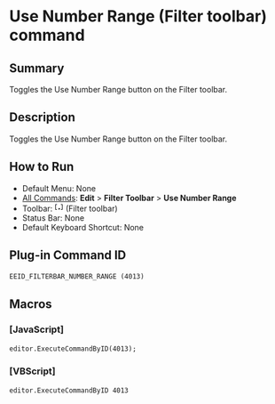 # Use Number Range (Filter toolbar) command

## Summary

Toggles the Use Number Range button on the Filter toolbar.

## Description

Toggles the Use Number Range button on the Filter toolbar.

## How to Run

- Default Menu: None
- [All Commands](../tools/all_commands): **Edit** \> **Filter Toolbar**
\> **Use Number Range**
- Toolbar: ![](../../images/use_number_range.png) (Filter toolbar)
- Status Bar: None
- Default Keyboard Shortcut: None

## Plug-in Command ID

```
EEID_FILTERBAR_NUMBER_RANGE (4013)
```

## Macros

### \[JavaScript\]

```
editor.ExecuteCommandByID(4013);
```

### \[VBScript\]

```
editor.ExecuteCommandByID 4013
```
